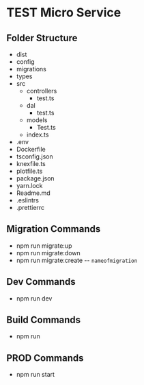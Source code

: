 # TEST Micro Service

## Folder Structure

-   dist
-   config
-   migrations
-   types
-   src
    -   controllers
        -   test.ts
    -   dal
        -   test.ts
    -   models
        -   Test.ts
    -   index.ts
-   .env
-   Dockerfile
-   tsconfig.json
-   knexfile.ts
-   plotfile.ts
-   package.json
-   yarn.lock
-   Readme.md
-   .eslintrs
-   .prettierrc

## Migration Commands

-   npm run migrate:up
-   npm run migrate:down
-   npm run migrate:create -- `nameofmigration`

## Dev Commands

-   npm run dev

## Build Commands

-   npm run

## PROD Commands

-   npm run start
